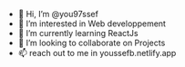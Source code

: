 - 👋 Hi, I’m @you97ssef
- 👀 I’m interested in Web developpement
- 🌱 I’m currently learning ReactJs
- 💞️ I’m looking to collaborate on Projects
- 📫 reach out to me in youssefb.netlify.app

<!---
you97ssef/you97ssef is a ✨ special ✨ repository because its `README.md` (this file) appears on your GitHub profile.
You can click the Preview link to take a look at your changes.
--->
